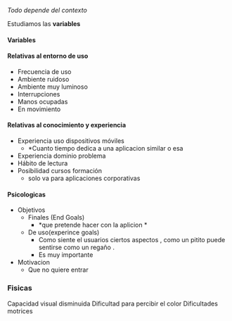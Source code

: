 *Todo depende del contexto*

Estudiamos las **variables**

#### Variables 
#### Relativas al entorno de uso 
- Frecuencia de uso 
 - Ambiente ruidoso 
- Ambiente muy luminoso 
- Interrupciones 
- Manos ocupadas 
- En movimiento
#### Relativas al conocimiento y experiencia

- Experiencia uso dispositivos móviles 
	- *Cuanto tiempo dedica a una aplicacion similar o esa 
- Experiencia dominio problema 
- Hábito de lectura 
- Posibilidad cursos formación
	- solo va para aplicaciones corporativas
#### Psicologicas
- Objetivos 
	- Finales (End Goals)
		- *que pretende hacer con la aplicion *
	- De uso(experince goals)
		- Como siente el usuarios ciertos aspectos , como un pitito puede sentirse como un regaño . 
		- Es muy importante 
- Motivacion 
	- Que no quiere entrar 


### Fisicas
Capacidad visual disminuida 
Dificultad para percibir el color 
Dificultades motrices





